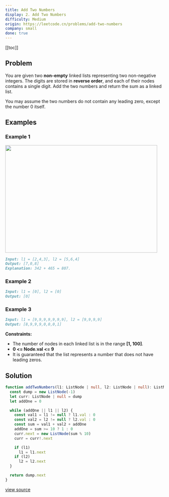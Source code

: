 ```yaml
---
title: Add Two Numbers
display: 2. Add Two Numbers
difficulty: Medium
origin: https://leetcode.cn/problems/add-two-numbers
company: small
done: true
---
```


[[toc]]

## Problem

You are given two **non-empty** linked lists representing two non-negative integers. The digits are stored in **reverse order**, and each of their nodes contains a single digit. Add the two numbers and return the sum as a linked list.

You may assume the two numbers do not contain any leading zero, except the number 0 itself.

## Examples

### Example 1

<img alt="" src="https://assets.leetcode.com/uploads/2020/10/02/addtwonumber1.jpg" style="width: 483px; height: 342px;" />

```md
Input: l1 = [2,4,3], l2 = [5,6,4]
Output: [7,0,8]
Explanation: 342 + 465 = 807.
```

### Example 2

```md
Input: l1 = [0], l2 = [0]
Output: [0]
```

### Example 3

```md
Input: l1 = [9,9,9,9,9,9,9], l2 = [9,9,9,9]
Output: [8,9,9,9,0,0,0,1]
```

**Constraints:**

- The number of nodes in each linked list is in the range **[1, 100]**.
- **0 <= Node.val <= 9**
- It is guaranteed that the list represents a number that does not have leading zeros.

## Solution

```ts
function addTwoNumbers(l1: ListNode | null, l2: ListNode | null): ListNode | null {
  const dump = new ListNode(-1)
  let curr: ListNode | null = dump
  let addOne = 0

  while (addOne || l1 || l2) {
    const val1 = l1 != null ? l1.val : 0
    const val2 = l2 != null ? l2.val : 0
    const sum = val1 + val2 + addOne
    addOne = sum >= 10 ? 1 : 0
    curr.next = new ListNode(sum % 10)
    curr = curr!.next

    if (l1)
      l1 = l1.next
    if (l2)
      l2 = l2.next
  }

  return dump.next
}
```

[view source](https://leetcode.cn/problems/add-two-numbers)
